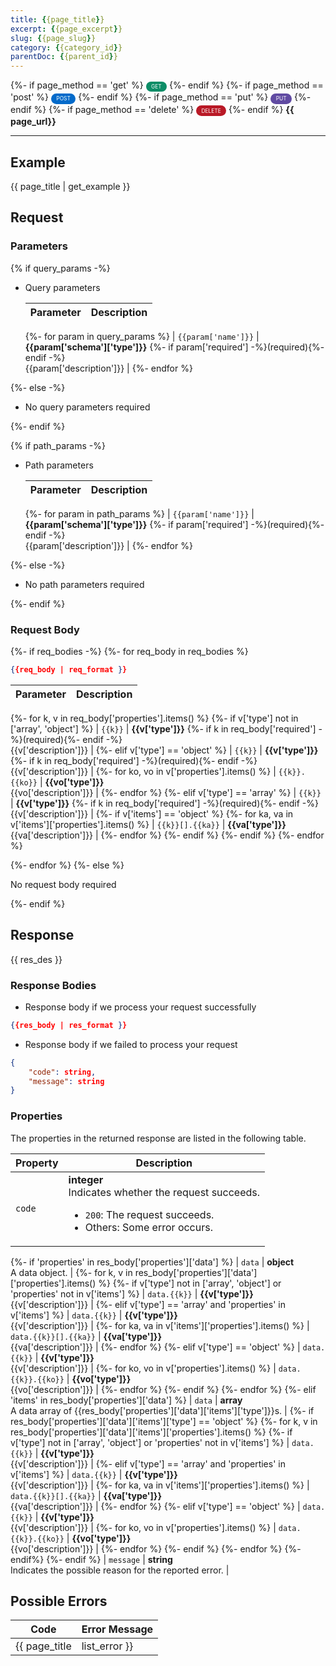 ```yaml
---
title: {{page_title}}
excerpt: {{page_excerpt}}
slug: {{page_slug}}
category: {{category_id}}
parentDoc: {{parent_id}}
---
```


<div>
    {%- if page_method == 'get' %}
    <div style="display: inline-block; background: #0d8d67; font-size: 0.6em; border-radius: 10px; color: #ffffff; padding: 0.4em 1em;">
        <span>GET</span>
    </div>
    {%- endif %}
    {%- if page_method == 'post' %}
    <div style="display: inline-block; background: #026aca; font-size: 0.6em; border-radius: 10px; color: #ffffff; padding: 0.4em 1em;">
        <span>POST</span>
    </div>
    {%- endif %}
    {%- if page_method == 'put' %}
    <div style="display: inline-block; background: #604aa2; font-size: 0.6em; border-radius: 10px; color: #ffffff; padding: 0.4em 1em;">
        <span>PUT</span>
    </div>
    {%- endif %}
    {%- if page_method == 'delete' %}
    <div style="display: inline-block; background: #b91926; font-size: 0.6em; border-radius: 10px; color: #ffffff; padding: 0.4em 1em;">
        <span>DELETE</span>
    </div>
    {%- endif %}
    <span style="font-weight: bold;">{{  page_url}}</span>
</div>

---

## Example

{{ page_title | get_example }}

## Request

### Parameters

{% if query_params -%}

- Query parameters

    | Parameter        | Description                                                                               |
    |------------------|-------------------------------------------------------------------------------------------|
    {%- for param in query_params %}
    | `{{param['name']}}`  | **{{param['schema']['type']}}** {%- if param['required'] -%}(required){%- endif -%}<br>{{param['description']}} |
    {%- endfor %}

{%- else -%}

- No query parameters required

{%- endif %}

{% if path_params -%}

- Path parameters

    | Parameter        | Description                                                                               |
    |------------------|-------------------------------------------------------------------------------------------|
    {%- for param in path_params %}
    | `{{param['name']}}`  | **{{param['schema']['type']}}** {%- if param['required'] -%}(required){%- endif -%}<br>{{param['description']}} |
    {%- endfor %}

{%- else -%}

- No path parameters required

{%- endif %}

### Request Body

{%- if req_bodies -%}
{%- for req_body in req_bodies %}

```json
{{req_body | req_format }}
```

| Parameter        | Description                                                                               |
|------------------|-------------------------------------------------------------------------------------------|
{%- for k, v in req_body['properties'].items() %}
{%- if v['type'] not in ['array', 'object'] %}
| `{{k}}`  | **{{v['type']}}** {%- if k in req_body['required'] -%}(required){%- endif -%}<br>{{v['description']}} |
{%- elif v['type'] == 'object' %}
| `{{k}}`  | **{{v['type']}}** {%- if k in req_body['required'] -%}(required){%- endif -%}<br>{{v['description']}} |
{%- for ko, vo in v['properties'].items() %}
| `{{k}}.{{ko}}`  | **{{vo['type']}}**<br>{{vo['description']}} |
{%- endfor %}
{%- elif v['type'] == 'array' %}
| `{{k}}`  | **{{v['type']}}** {%- if k in req_body['required'] -%}(required){%- endif -%}<br>{{v['description']}} |
{%- if v['items'] == 'object' %}
{%- for ka, va in v['items']['properties'].items() %}
| `{{k}}[].{{ka}}`  | **{{va['type']}}**<br>{{va['description']}} |
{%- endfor %}
{%- endif %}
{%- endif %}
{%- endfor %}


{%- endfor %}
{%- else %}

No request body required

{%- endif %}

## Response

{{ res_des }}

### Response Bodies

- Response body if we process your request successfully

```json
{{res_body | res_format }}
```

- Response body if we failed to process your request

```json
{
    "code": string,
    "message": string
}
```

### Properties

The properties in the returned response are listed in the following table.

| Property | Description                                                                                                                                 |
|----------|---------------------------------------------------------------------------------------------------------------------------------------------|
| `code`   | **integer**<br>Indicates whether the request succeeds.<br><ul><li>`200`: The request succeeds.</li><li>Others: Some error occurs.</li></ul> |
{%- if 'properties' in res_body['properties']['data'] %}
| `data`    | **object**<br>A data object. |
{%- for k, v in res_body['properties']['data']['properties'].items() %}
{%- if v['type'] not in ['array', 'object'] or 'properties' not in v['items'] %}
| `data.{{k}}`   | **{{v['type']}}**<br>{{v['description']}} |
{%- elif v['type'] == 'array' and 'properties' in v['items'] %}
| `data.{{k}}`   | **{{v['type']}}**<br>{{v['description']}} |
{%- for ka, va in v['items']['properties'].items() %}
| `data.{{k}}[].{{ka}}`   | **{{va['type']}}**<br>{{va['description']}} |
{%- endfor %}
{%- elif v['type'] == 'object' %}
| `data.{{k}}`   | **{{v['type']}}**<br>{{v['description']}} |
{%- for ko, vo in v['properties'].items() %}
| `data.{{k}}.{{ko}}`   | **{{vo['type']}}**<br>{{vo['description']}} |
{%- endfor %}
{%- endif %}
{%- endfor %}
{%- elif 'items' in res_body['properties']['data'] %}
| `data`  | **array**<br>A data array of {{res_body['properties']['data']['items']['type']}}s. |
{%- if res_body['properties']['data']['items']['type'] == 'object' %}
{%- for k, v in res_body['properties']['data']['items']['properties'].items() %}
{%- if v['type'] not in ['array', 'object'] or 'properties' not in v['items'] %}
| `data.{{k}}`   | **{{v['type']}}**<br>{{v['description']}} |
{%- elif v['type'] == 'array' and 'properties' in v['items'] %}
| `data.{{k}}`   | **{{v['type']}}**<br>{{v['description']}} |
{%- for ka, va in v['items']['properties'].items() %}
| `data.{{k}}[].{{ka}}`   | **{{va['type']}}**<br>{{va['description']}} |
{%- endfor %}
{%- elif v['type'] == 'object' %}
| `data.{{k}}`   | **{{v['type']}}**<br>{{v['description']}} |
{%- for ko, vo in v['properties'].items() %}
| `data.{{k}}.{{ko}}`   | **{{vo['type']}}**<br>{{vo['description']}} |
{%- endfor %}
{%- endif %}
{%- endfor %}
{%- endif%}
{%- endif %}
| `message`  | **string**<br>Indicates the possible reason for the reported error. |

## Possible Errors

| Code | Error Message |
| ---- | ------------- |
{{ page_title | list_error }}
